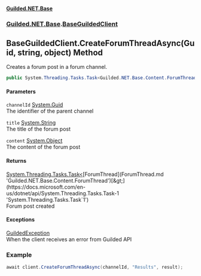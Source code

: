 #### [Guilded.NET.Base](Guilded_NET_Base.md 'Guilded.NET.Base')
### [Guilded.NET.Base](Guilded_NET_Base.md#Guilded_NET_Base 'Guilded.NET.Base').[BaseGuildedClient](BaseGuildedClient.md 'Guilded.NET.Base.BaseGuildedClient')
## BaseGuildedClient.CreateForumThreadAsync(Guid, string, object) Method
Creates a forum post in a forum channel.  
```csharp
public System.Threading.Tasks.Task<Guilded.NET.Base.Content.ForumThread> CreateForumThreadAsync(System.Guid channelId, string title, object content);
```
#### Parameters
<a name='Guilded_NET_Base_BaseGuildedClient_CreateForumThreadAsync(System_Guid_string_object)_channelId'></a>
`channelId` [System.Guid](https://docs.microsoft.com/en-us/dotnet/api/System.Guid 'System.Guid')  
The identifier of the parent channel
  
<a name='Guilded_NET_Base_BaseGuildedClient_CreateForumThreadAsync(System_Guid_string_object)_title'></a>
`title` [System.String](https://docs.microsoft.com/en-us/dotnet/api/System.String 'System.String')  
The title of the forum post
  
<a name='Guilded_NET_Base_BaseGuildedClient_CreateForumThreadAsync(System_Guid_string_object)_content'></a>
`content` [System.Object](https://docs.microsoft.com/en-us/dotnet/api/System.Object 'System.Object')  
The content of the forum post
  
#### Returns
[System.Threading.Tasks.Task&lt;](https://docs.microsoft.com/en-us/dotnet/api/System.Threading.Tasks.Task-1 'System.Threading.Tasks.Task`1')[ForumThread](ForumThread.md 'Guilded.NET.Base.Content.ForumThread')[&gt;](https://docs.microsoft.com/en-us/dotnet/api/System.Threading.Tasks.Task-1 'System.Threading.Tasks.Task`1')  
Forum post created
#### Exceptions
[GuildedException](GuildedException.md 'Guilded.NET.Base.GuildedException')  
When the client receives an error from Guilded API
### Example
```csharp
await client.CreateForumThreadAsync(channelId, "Results", result);  
```

